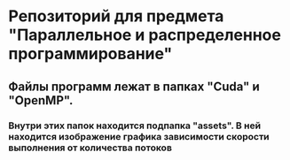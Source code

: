 # Репозиторий для предмета "Параллельное и распределенное программирование"

## Файлы программ лежат в папках "Cuda" и "OpenMP".

### Внутри этих папок находится подпапка "assets". В ней находится изображение графика зависимости скорости выполнения от количества потоков

